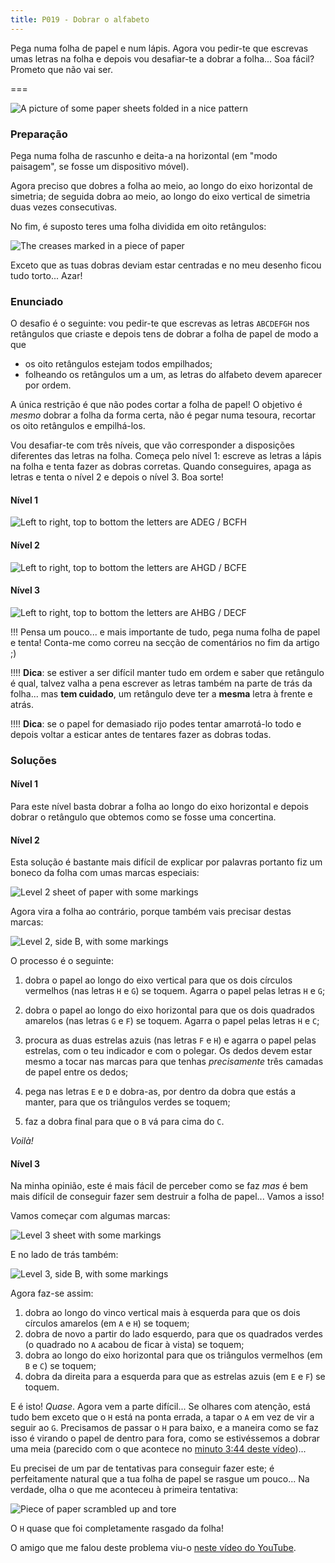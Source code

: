 ```yaml
---
title: P019 - Dobrar o alfabeto
---
```


Pega numa folha de papel e num lápis. Agora vou pedir-te que escrevas umas letras na folha e depois vou desafiar-te a dobrar a folha... Soa fácil? Prometo que não vai ser.

===

![A picture of some paper sheets folded in a nice pattern](aaa.jpg "Photo by Thomas Renaud on Unsplash")

### Preparação

Pega numa folha de rascunho e deita-a na horizontal (em "modo paisagem", se fosse um dispositivo móvel).

Agora preciso que dobres a folha ao meio, ao longo do eixo horizontal de simetria; de seguida dobra ao meio, ao longo do eixo vertical de simetria duas vezes consecutivas.

No fim, é suposto teres uma folha dividida em oito retângulos:

![The creases marked in a piece of paper](frame.png)

Exceto que as tuas dobras deviam estar centradas e no meu desenho ficou tudo torto... Azar!

### Enunciado

O desafio é o seguinte: vou pedir-te que escrevas as letras `ABCDEFGH` nos retângulos que criaste e depois tens de dobrar a folha de papel de modo a que

 - os oito retângulos estejam todos empilhados;
 - folheando os retângulos um a um, as letras do alfabeto devem aparecer por ordem.

A única restrição é que não podes cortar a folha de papel! O objetivo é _mesmo_ dobrar a folha da forma certa, não é pegar numa tesoura, recortar os oito retângulos e empilhá-los.

Vou desafiar-te com três níveis, que vão corresponder a disposições diferentes das letras na folha. Começa pelo nível 1: escreve as letras a lápis na folha e tenta fazer as dobras corretas. Quando conseguires, apaga as letras e tenta o nível 2 e depois o nível 3. Boa sorte!

#### Nível 1

![Left to right, top to bottom the letters are ADEG / BCFH](lvl1.png "ADEG / BCFH")

#### Nível 2

![Left to right, top to bottom the letters are AHGD / BCFE](lvl2.png "AHGD / BCFE")

#### Nível 3

![Left to right, top to bottom the letters are AHBG / DECF](lvl3.png "AHBG / DECF")

!!! Pensa um pouco... e mais importante de tudo, pega numa folha de papel e tenta! Conta-me como correu na secção de comentários no fim da artigo ;)

!!!! **Dica**: se estiver a ser difícil manter tudo em ordem e saber que retângulo é qual, talvez valha a pena escrever as letras também na parte de trás da folha... mas **tem cuidado**, um retângulo deve ter a **mesma** letra à frente e atrás.

!!!! **Dica**: se o papel for demasiado rijo podes tentar amarrotá-lo todo e depois voltar a esticar antes de tentares fazer as dobras todas.

### Soluções

#### Nível 1

Para este nível basta dobrar a folha ao longo do eixo horizontal e depois dobrar o retângulo que obtemos como se fosse uma concertina.

#### Nível 2

Esta solução é bastante mais difícil de explicar por palavras portanto fiz um boneco da folha com umas marcas especiais:

![Level 2 sheet of paper with some markings](lvl2-faceA-sol.png)

Agora vira a folha ao contrário, porque também vais precisar destas marcas:

![Level 2, side B, with some markings](lvl2-faceB-sol.png)

O processo é o seguinte:

 1. dobra o papel ao longo do eixo vertical para que os dois círculos vermelhos (nas letras `H` e `G`) se toquem. Agarra o papel pelas letras `H` e `G`;
   
 2. dobra o papel ao longo do eixo horizontal para que os dois quadrados amarelos (nas letras `G` e `F`) se toquem. Agarra o papel pelas letras `H` e `C`;
 3. procura as duas estrelas azuis (nas letras `F` e `H`) e agarra o papel pelas estrelas, com o teu indicador e com o polegar. Os dedos devem estar mesmo a tocar nas marcas para que tenhas _precisamente_ três camadas de papel entre os dedos;
 4. pega nas letras `E` e `D` e dobra-as, por dentro da dobra que estás a manter, para que os triângulos verdes se toquem;
 5. faz a dobra final para que o `B` vá para cima do `C`.

_Voilà!_

#### Nível 3

Na minha opinião, este é mais fácil de perceber como se faz _mas_ é bem mais difícil de conseguir fazer sem destruir a folha de papel... Vamos a isso!

Vamos começar com algumas marcas:

![Level 3 sheet with some markings](lvl3-faceA-sol.png)

E no lado de trás também:

![Level 3, side B, with some markings](lvl3-faceB-sol.png)

Agora faz-se assim:

 1. dobra ao longo do vinco vertical mais à esquerda para que os dois círculos amarelos (em `A` e `H`) se toquem;
 2. dobra de novo a partir do lado esquerdo, para que os quadrados verdes (o quadrado no `A` acabou de ficar à vista) se toquem;
 3. dobra ao longo do eixo horizontal para que os triângulos vermelhos (em `B` e `C`) se toquem;
 4. dobra da direita para a esquerda para que as estrelas azuis (em `E` e `F`) se toquem.

E é isto! _Quase_. Agora vem a parte difícil... Se olhares com atenção, está tudo bem exceto que o `H` está na ponta errada, a tapar o `A` em vez de vir a seguir ao `G`. Precisamos de passar o `H` para baixo, e a maneira como se faz isso é virando o papel de dentro para fora, como se estivéssemos a dobrar uma meia (parecido com o que acontece no [minuto 3:44 deste vídeo](https://youtu.be/124L94hoBQg?t=224))...

Eu precisei de um par de tentativas para conseguir fazer este; é perfeitamente natural que a tua folha de papel se rasgue um pouco... Na verdade, olha o que me aconteceu à primeira tentativa:

![Piece of paper scrambled up and tore](lvl3-fail.jpg)

O `H` quase que foi completamente rasgado da folha!

O amigo que me falou deste problema viu-o [neste vídeo do YouTube](https://www.youtube.com/watch?v=GpClxF41ugg).
